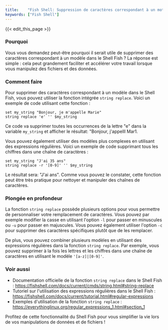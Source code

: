 ```yaml
---
title:    "Fish Shell: Suppression de caractères correspondant à un motif."
keywords: ["Fish Shell"]
---
```


{{< edit_this_page >}}

### Pourquoi

Vous vous demandez peut-être pourquoi il serait utile de supprimer des caractères correspondant à un modèle dans le Shell Fish ? La réponse est simple : cela peut grandement faciliter et accélérer votre travail lorsque vous manipulez des fichiers et des données.

### Comment faire

Pour supprimer des caractères correspondant à un modèle dans le Shell Fish, vous pouvez utiliser la fonction intégrée `string replace`. Voici un exemple de code utilisant cette fonction :

```Fish Shell
set my_string "Bonjour, je m'appelle Marie"
string replace 'e' '' $my_string
```

Ce code va supprimer toutes les occurrences de la lettre "e" dans la variable `my_string` et afficher le résultat: "Bonjour, j'appelll Mar1. 

Vous pouvez également utiliser des modèles plus complexes en utilisant des expressions régulières. Voici un exemple de code supprimant tous les chiffres dans une chaîne de caractères :

```Fish Shell
set my_string "J'ai 35 ans"
string replace -r '[0-9]' '' $my_string
```

Le résultat sera: "J'ai ans". Comme vous pouvez le constater, cette fonction peut être très pratique pour nettoyer et manipuler des chaînes de caractères.

### Plongée en profondeur

La fonction `string replace` possède plusieurs options pour vous permettre de personnaliser votre remplacement de caractères. Vous pouvez par exemple modifier la casse en utilisant l'option `-l` pour passer en minuscules ou `-u` pour passer en majuscules. Vous pouvez également utiliser l'option `-c` pour supprimer des caractères spécifiques plutôt que de les remplacer.

De plus, vous pouvez combiner plusieurs modèles en utilisant des expressions régulières dans la fonction `string replace`. Par exemple, vous pouvez supprimer à la fois les lettres et les chiffres dans une chaîne de caractères en utilisant le modèle `'[a-z]|[0-9]'`.

### Voir aussi

- Documentation officielle de la fonction `string replace` dans le Shell Fish : https://fishshell.com/docs/current/cmds/string.html#string-replace
- Tutoriel sur l'utilisation des expressions régulières dans le Shell Fish : https://fishshell.com/docs/current/tutorial.html#regular-expressions
- Exemples d'utilisation de la fonction `string replace` : https://everythinglinux.org/regular_expressions_1.html#section_1

Profitez de cette fonctionnalité du Shell Fish pour vous simplifier la vie lors de vos manipulations de données et de fichiers !